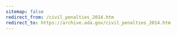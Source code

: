 ```yaml
---
sitemap: false 
redirect_from: /civil_penalties_2014.htm 
redirect_to: https://archive.ada.gov/civil_penalties_2014.htm 
---
```

